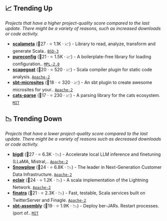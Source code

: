 ## 📈 Trending Up

_Projects that have a higher project-quality score compared to the last update. There might be a variety of reasons, such as increased downloads or code activity._

- <b><a href="https://github.com/scalameta/scalameta">scalameta</a></b> (🥇27 ·  ⭐ 1.1K · 📈) - Library to read, analyze, transform and generate Scala.. <code><a href="http://bit.ly/3aKzpTv">BSD-3</a></code> <code><img src="https://www.scala-js.org/assets/img/scala-js-logo.svg" style="display:inline;" width="13" height="13"></code>
- <b><a href="https://github.com/pureconfig/pureconfig">pureconfig</a></b> (🥇21 ·  ⭐ 1.5K · 📈) - A boilerplate-free library for loading configuration.. <code><a href="http://bit.ly/3postzC">MPL-2.0</a></code> <code><img src="https://scalac.io/wp-content/uploads/2021/02/image-125-1.svg" style="display:inline;" width="13" height="13"></code>
- <b><a href="https://github.com/scapegoat-scala/scapegoat">scapegoat</a></b> (🥉20 ·  ⭐ 520 · 📈) - Scala compiler plugin for static code analysis. <code><a href="http://bit.ly/3nYMfla">Apache-2</a></code>
- <b><a href="https://github.com/47degrees/sbt-microsites">sbt-microsites</a></b> (🥈18 ·  ⭐ 320 · 📈) - An sbt plugin to create awesome microsites for your.. <code><a href="http://bit.ly/3nYMfla">Apache-2</a></code>
- <b><a href="https://github.com/typelevel/cats-parse">cats-parse</a></b> (🥈17 ·  ⭐ 230 · 📈) - A parsing library for the cats ecosystem. <code><a href="http://bit.ly/34MBwT8">MIT</a></code> <code><img src="https://scalac.io/wp-content/uploads/2021/02/image-125-1.svg" style="display:inline;" width="13" height="13"></code> <code><img src="https://www.scala-js.org/assets/img/scala-js-logo.svg" style="display:inline;" width="13" height="13"></code>

## 📉 Trending Down

_Projects that have a lower project-quality score compared to the last update. There might be a variety of reasons such as decreased downloads or code activity._

- <b><a href="https://github.com/intel-analytics/ipex-llm">bigdl</a></b> (🥇27 ·  ⭐ 6.3K · 📉) - Accelerate local LLM inference and finetuning (LLaMA, Mistral,.. <code><a href="http://bit.ly/3nYMfla">Apache-2</a></code>
- <b><a href="https://github.com/snowplow/snowplow">Snowplow</a></b> (🥈24 ·  ⭐ 6.8K · 📉) - The leader in Next-Generation Customer Data Infrastructure. <code><a href="http://bit.ly/3nYMfla">Apache-2</a></code>
- <b><a href="https://github.com/ACINQ/eclair">eclair</a></b> (🥇24 ·  ⭐ 1.2K · 📉) - A scala implementation of the Lightning Network. <code><a href="http://bit.ly/3nYMfla">Apache-2</a></code>
- <b><a href="https://github.com/twitter/finatra">finatra</a></b> (🥇21 ·  ⭐ 2.3K · 📉) - Fast, testable, Scala services built on TwitterServer and Finagle. <code><a href="http://bit.ly/3nYMfla">Apache-2</a></code>
- <b><a href="https://github.com/sbt/sbt-assembly">sbt-assembly</a></b> (🥈19 ·  ⭐ 1.9K · 📉) - Deploy ber-JARs. Restart processes. (port of.. <code><a href="http://bit.ly/34MBwT8">MIT</a></code>

